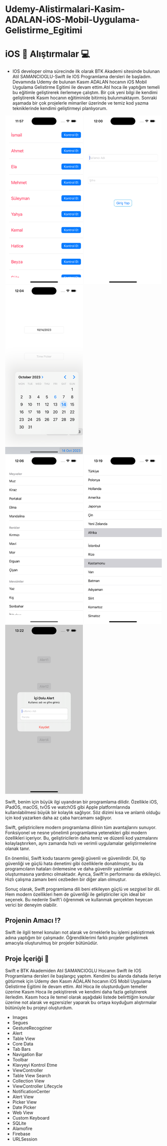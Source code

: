 # Udemy-Alistirmalari-Kasim-ADALAN-iOS-Mobil-Uygulama-Gelistirme_Egitimi



# iOS  Alıştırmalar 💻

- IOS developer olma sürecinde ilk olarak BTK Akademi sitesinde bulunan Atil SAMANCIOGLU-Swift ile IOS Programlama dersleri ile başladım. Devamında Udemy de bulunan Kasım ADALAN hocanın iOS Mobil Uygulama Gelistirme Egitimi ile devam ettim.Atıl hoca ile yaptığım temeli bu eğitimle geliştirerek ilerlemeye çalıştım. Bir çok yeni bilgi ile kendimi geliştirerek Kasım hocanın eğitiminide bitirmiş bulunmaktayım. Sonraki aşamada bir çok projelerle mimariler üzerinde ve temiz kod yazma tekniklerinde kendimi geliştirmeyi planlıyorum.  



<img src="Screenshot/1.png" width="250" /> <img src="Screenshot/2.png" width="250" /> <img src="Screenshot/3.png" width="250" /> <br>
<img src="Screenshot/4.png" width="250" /> <img src="Screenshot/5.png" width="250" /> <img src="Screenshot/6.png" width="250" /> <br>


Swift, benim için büyük ilgi uyandıran bir programlama dilidir. Özellikle iOS, iPadOS, macOS, tvOS ve watchOS gibi Apple platformlarında kullanılabilmesi büyük bir kolaylık sağlıyor.  Söz dizimi kısa ve anlamlı olduğu için kod yazarken daha az çaba harcamamı sağlıyor.

Swift, geliştiricilere modern programlama dilinin tüm avantajlarını sunuyor. Fonksiyonel ve nesne yönelimli programlama yetenekleri gibi modern özellikleri içeriyor. Bu, geliştiricilerin daha temiz ve düzenli kod yazmalarını kolaylaştırırken, aynı zamanda hızlı ve verimli uygulamalar geliştirmelerine olanak tanır.

En önemlisi, Swift kodu tasarımı gereği güvenli ve güvenilirdir. Dil, tip güvenliği ve güçlü hata denetimi gibi özelliklerle donatılmıştır, bu da programcıların hataları önlemesine ve daha güvenilir yazılımlar oluşturmasına yardımcı olmaktadır. Ayrıca, Swift'in performansı da etkileyici. Hızlı çalışma zamanı beni cezbeden bir diğer alan olmuştur.

Sonuç olarak, Swift programlama dili beni etkileyen güçlü ve sezgisel bir dil. Hem modern özellikleri hem de güvenliği ile geliştiriciler için ideal bir seçenek. Bu nedenle Swift'i öğrenmek ve kullanmak gerçekten heyecan verici bir deneyim olabilir.


## Projenin Amacı ⁉️

Swift ile ilgili temel konuları not alarak ve örneklerle bu işlemi pekiştirmek adına yaptığım bir çalışmadır. Öğrendiklerimi farklı projeler geliştirmek amacıyla oluşturulmuş bir projeler bütünüdür.



## Proje İçeriği 🎁

Swift e  BTK Akademiden Atıl SAMANCIOGLU Hocanın Swift ile IOS Programlama dersleri ile başlangıç yaptım. Kendimi bu alanda dahada ileriye götürmek için Udemy den Kasım ADALAN hocanın iOS Mobil Uygulama Gelistirme Egitimi ile devam ettim. Atıl Hoca ile oluşturduğum temeller üzerine Kasım Hoca ile pekiştirerek ve  kendimi daha fazla geliştirerek ilerledim. Kasım hoca ile temel olarak aşağıdaki listede belirttiğim konular üzerine not alarak ve egzersizler yaparak bu ortaya koyduğum alıştırmalar bütünüyle bu projeyi oluşturdum.

- Images
- Segues
- GestureRecogziner
- Alert
- Table View
- Core Data
- Tab Bars
- Navigation Bar
- Toolbar
- Klavyeyi Kontrol Etme
- ViewController
- Table View Search
- Collection View
- ViewController Lifecycle
- NotificationCenter
- Alert View
- Picker View
- Date Picker
- Web View
- Custom Keyboard
- SQLite
- Alamofire
- Firebase
- URLSession





